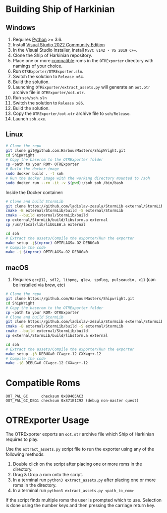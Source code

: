 # Building Ship of Harkinian

## Windows

 1. Requires [Python](https://www.python.org/downloads/) >= 3.6.
 2. Install [Visual Studio 2022 Community Edition](https://visualstudio.microsoft.com/vs/community/)
 3. In the Visual Studio Installer, install `MSVC v142 - VS 2019 C++`.
 4. Clone the Ship of Harkinian repository.
 5. Place one or more [compatible](#compatible-roms) roms in the `OTRExporter` directory with namings of your choice.
 6. Run `OTRExporter/OTRExporter.sln`.
 7. Switch the solution to `Release x64`.
 8. Build the solution.
 9. Launching `OTRExporter/extract_assets.py` will generate an `oot.otr` archive file in `OTRExporter/oot.otr`.
 10. Run `soh/soh.sln`
 11. Switch the solution to `Release x86`.
 12. Build the solution.
 13. Copy the `OTRExporter/oot.otr` archive file to `soh/Release`.
 14. Launch `soh.exe`.

## Linux

```bash
# Clone the repo
git clone git@github.com:HarbourMasters/ShipWright.git
cd ShipWright
# Copy the baserom to the OTRExporter folder
cp <path to your ROM> OTRExporter
# Build the docker image
sudo docker build . -t soh
# Run the docker image with the working directory mounted to /soh
sudo docker run --rm -it -v $(pwd):/soh soh /bin/bash
```
Inside the Docker container:
```bash
# Clone and build StormLib
git clone https://github.com/ladislav-zezula/StormLib external/StormLib
cmake -B external/StormLib/build -S external/StormLib
cmake --build external/StormLib/build
cp external/StormLib/build/libstorm.a external
cp /usr/local/lib/libGLEW.a external

cd soh
# Extract the assets/Compile the exporter/Run the exporter
make setup -j$(nproc) OPTFLAGS=-O2 DEBUG=0
# Compile the code
make -j $(nproc) OPTFLAGS=-O2 DEBUG=0
```

## macOS

1. Requires `gcc@12, sdl2, libpng, glew, spdlog, pulseaudio, x11` (can be installed via brew, etc)
```bash
# Clone the repo
git clone https://github.com/HarbourMasters/Shipwright.git
cd ShipWright
# Copy the baserom to the OTRExporter folder
cp <path to your ROM> OTRExporter
# Clone and build StormLib
git clone https://github.com/ladislav-zezula/StormLib external/StormLib
cmake -B external/StormLib/build -S external/StormLib
cmake --build external/StormLib/build
cp external/StormLib/build/libstorm.a external

cd soh
# Extract the assets/Compile the exporter/Run the exporter
make setup -j8 DEBUG=0 CC=gcc-12 CXX=g++-12
# Compile the code
make -j8 DEBUG=0 CC=gcc-12 CXX=g++-12
```

# Compatible Roms
```
OOT_PAL_GC      checksum 0x09465AC3
OOT_PAL_GC_DBG1 checksum 0x871E1C92 (debug non-master quest)
```

# OTRExporter Usage

The OTRExporter exports an `oot.otr` archive file which Ship of Harkinian requires to play.

Use the `extract_assets.py` script file to run the exporter using any of the following methods:
1) Double click on the script after placing one or more roms in the directory.
2) Drag & Drop a rom onto the script.
3) In a terminal run `python3 extract_assets.py` after placing one or more roms in the directory.
4) In a terminal run `python3 extract_assets.py <path_to_rom>`

If the script finds multiple roms the user is prompted which to use. Selection is done using the number keys and then pressing the carriage return key.

